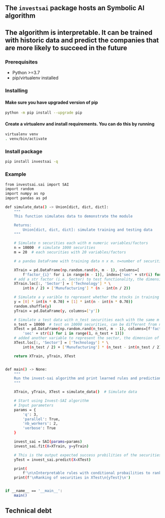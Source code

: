 ## The `investsai` package hosts an Symbolic AI algorithm
## The algorithm is interpretable. It can be trained with historic data and predict the companies that are more likely to succeed in the future

### Prerequisites

- Python >=3.7
- pip/virtualenv installed

### Installing

#### Make sure you have upgraded version of pip
```bash
python -m pip install --upgrade pip
```
#### Create a virtualenv and install requirements. You can do this by running
```bash
virtualenv venv
. venv/bin/activate
```
### Install package
```bash
pip install investsai -q
```

### Example
```bash
from investsai.sai import SAI
import random
import numpy as np
import pandas as pd

def simulate_data() -> Union[dict, dict, dict]:
    """
    This function simulates data to demonstrate the module

    Returns:
        Union[dict, dict, dict]: simulate training and testing data
    """

    # Simulate n securities each with m numeric variables/factors
    n = 10000  # simulate 1000 securities
    m = 20  # each securities with 20 variables/factors

    # a pandas DataFrame with training data n x m. n=number of securities and m=number of variables/factors

    XTrain = pd.DataFrame(np.random.rand(n, m - 1), columns=[
        f'factor_{i}' for i in range(m - 1)], index=['sec' + str(i) for i in range(1, n + 1)])
    # add a str factor (i.e. Sector) to test functionality, the dimension of input X is now n x m
    XTrain.loc[:, 'Sector'] = ['Technology'] * \
        int(n / 2) + ['Munufacturing'] * (n - int(n / 2))

    # Simulate a y varible to represent whether the stocks in training data is successful (can be by any objective or multi-objective)
    y = [0] * int(n * 0.70) + [1] * int(n - int(n * 0.70))
    random.shuffle(y)
    yTrain = pd.DataFrame(y, columns=['y'])

    # Simulate a test data with n_test securities each with the same m variables/factor
    n_test = 10000  # test on 10000 securities, can be different from n
    XTest = pd.DataFrame(np.random.rand(n_test, m - 1), columns=[f'factor_{i}' for i in range(m - 1)], index=[
        'sec' + str(i) for i in range(1, n_test + 1)])
    # added another variable to represent the sector, the dimension of input XTest is now n x m
    XTest.loc[:, 'Sector'] = ['Technology'] * \
        int(n_test / 2) + ['Munufacturing'] * (n_test - int(n_test / 2))

    return XTrain, yTrain, XTest


def main() -> None:
    """
    Run the invest-sai algorithm and print learned rules and predictions
    """

    XTrain, yTrain, XTest = simulate_data()  # Simulate data

    # Start using Invest-SAI algorithm
    # Input parameters
    params = {
        'q': 3,
        'parallel': True,
        'nb_workers': 2,
        'verbose': True
    }

    invest_sai = SAI(params=params)
    invest_sai.fit(X=XTrain, y=yTrain)

    # This is the output expected success probilities of the securities in the test data
    yTest = invest_sai.predict(X=XTest)

    print(
        f'\n\nInterpretable rules with conditional probailities to rank securities\n{invest_sai.rules}\n')
    print(f'\nRanking of securities in XTest\n{yTest}\n')


if __name__ == '__main__':
    main()
```

## Technical debt

